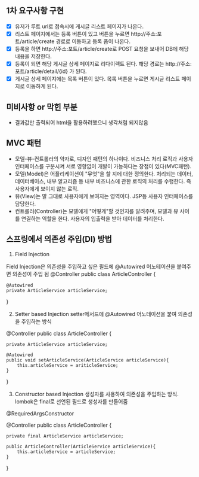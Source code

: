 ## 1차 요구사항 구현
- [X] 유저가 루트 url로 접속시에 게시글 리스트 페이지가 나온다.
- [X] 리스트 페이지에서는 등록 버튼이 있고 버튼을 누르면 http://주소:포트/article/create 경로로 이동하고 등록 폼이 나온다.
- [X] 등록을 하면 http://주소:포트/article/create로 POST 요청을 보내어 DB에 해당 내용을 저장한다.
- [X] 등록이 되면 해당 게시글 상세 페이지로 리다이렉트 된다. 해당 경로는 http://주소:포트/article/detail/{id} 가 된다.
- [X] 게시글 상세 페이지에는 목록 버튼이 있다. 목록 버튼을 누르면 게시글 리스트 페이지로 이동하게 된다.

## 미비사항 or 막힌 부분
- 결과값만 출력되어 html을 활용하려했으니 생각처럼 되지않음

## MVC 패턴
- 모델-뷰-컨트롤러의 약자로, 디자인 패턴의 하나이다. 비즈니스 처리 로직과 사용자 인터페이스를 구분시켜 서로 영향없이 개발이 가능하다는 장점이 있다(MVC패턴).
- 모델(Model)은 어플리케이션이 "무엇"을 할 지에 대한 정의한다. 처리되는 데이터, 데이터베이스, 내부 알고리즘 등 내부 비즈니스에 관한 로직의 처리를 수행한다. 즉 사용자에게 보이지 않는 로직.
- 뷰(View)는 말 그대로 사용자에게 보여지는 영역이다. JSP등 사용자 인터페이스를 담당한다.
- 컨트롤러(Controller)는 모델에게 "어떻게"할 것인지를 알려주며, 모델과 뷰 사이를 연결하는 역할을 한다. 사용자의 입출력을 받아 데이터를 처리한다.

## 스프링에서 의존성 주입(DI) 방법
1. Field Injection

Field Injection은 의존성을 주입하고 싶은 필드에 @Autowired 어노테이션을 붙여주면 의존성이 주입 됨
@Controller
public class ArticleController {

    @Autowired
    private ArticleService articleService;

}

2. Setter based Injection
setter메서드에 @Autowired 어노테이션을 붙여 의존성을 주입하는 방식

@Controller
public class ArticleController {

    private ArticleService articleService;
    
    @Autowired
    public void setArticleService(ArticleService articleService){
    	this.articleService = ariticleService;
    }

}

3. Constructor based Injection
생성자를 사용하여 의존성을 주입하는 방식.
lombok은 final로 선언된 필드로 생성자를 만들어줌

@RequiredArgsConstructor

@Controller
public class ArticleController {

    private final ArticleService articleService;
    
    public ArticleController(ArticleService articleService){
    	this.articleService = articleService;
    }

}
